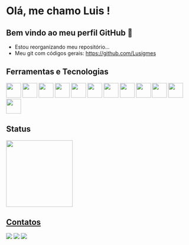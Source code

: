 # Olá, me chamo Luis   ! 
## Bem vindo ao meu perfil GitHub 👋

- Estou reorganizando meu repositório...
- Meu git com códigos gerais: https://github.com/Lusigmes
 
## Ferramentas e Tecnologias
<div>
<img src="https://cdn.jsdelivr.net/gh/devicons/devicon@latest/icons/python/python-original.svg" width="40" height="40"/>
<img src="https://cdn.jsdelivr.net/gh/devicons/devicon@latest/icons/java/java-original.svg" width="40" height="40"/>
<img src="https://cdn.jsdelivr.net/gh/devicons/devicon@latest/icons/kotlin/kotlin-original.svg" width="40" height="40"/>
<img loading="lazy" src="https://cdn.jsdelivr.net/gh/devicons/devicon@latest/icons/spring/spring-original.svg" width="40" height="40"/>
<img loading="lazy" src="https://cdn.jsdelivr.net/gh/devicons/devicon@latest/icons/cplusplus/cplusplus-original.svg" width="40" height="40"/>
<img loading="lazy" src="https://cdn.jsdelivr.net/gh/devicons/devicon@latest/icons/vuejs/vuejs-original.svg" width="40" height="40"/>
<img loading="lazy" src="https://cdn.jsdelivr.net/gh/devicons/devicon@latest/icons/javascript/javascript-original.svg" width="40" height="40"/>     
<img loading="lazy" src="https://cdn.jsdelivr.net/gh/devicons/devicon@latest/icons/html5/html5-original.svg" width="40" height="40"/>       
<img loading="lazy" src="https://cdn.jsdelivr.net/gh/devicons/devicon@latest/icons/css3/css3-original.svg" width="40" height="40"/>       
<img loading="lazy" src="https://cdn.jsdelivr.net/gh/devicons/devicon@latest/icons/postgresql/postgresql-original.svg" width="40" height="40">
<img loading="lazy" src="https://cdn.jsdelivr.net/gh/devicons/devicon@latest/icons/dbeaver/dbeaver-original.svg" width="40" height="40"/>       
<img loading="lazy" src="https://cdn.jsdelivr.net/gh/devicons/devicon@latest/icons/git/git-original.svg" width="40" height="40"/>
</div>

## Status
<div>
<a href="https://github.com/Lusigmes">
<img loading="lazy" height="180em" src="https://github-readme-stats.vercel.app/api/top-langs/?username=Lusigmes&layout=compact&langs_count=7&theme=dracula"/>
</div>
                             
## Contatos
<div>
<a href="https://instagram.com/llusitu/" target="_blank"><img loading="lazy" src="https://img.shields.io/badge/-Instagram-%23E4405F?style=for-the-badge&logo=instagram&logoColor=white" target="_blank"></a>
<a href = "mailto:talkme.lusi@gmail.com"><img loading="lazy" src="https://img.shields.io/badge/Gmail-D14836?style=for-the-badge&logo=gmail&logoColor=white" target="_blank"></a>
<a href="https://www.linkedin.com/in/luis-gomes-54b534265/" target="_blank"><img loading="lazy" src="https://img.shields.io/badge/-LinkedIn-%230077B5?style=for-the-badge&logo=linkedin&logoColor=white" target="_blank"></a>   
</div

  
<hr>

  

